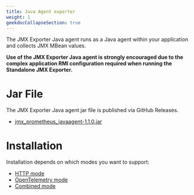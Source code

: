 ```yaml
---
title: Java Agent exporter
weight: 1
geekdocCollapseSection: true
---
```


The JMX Exporter Java agent runs as a Java agent within your application and collects JMX MBean values.

**Use of the JMX Exporter Java agent is strongly encouraged due to the complex application RMI configuration required when running the Standalone JMX Exporter.**

# Jar File

The JMX Exporter Java agent jar file is published via GitHub Releases.

- [jmx_prometheus_javaagent-1.1.0.jar](https://github.com/prometheus/jmx_exporter/releases/download/1.1.0/jmx_prometheus_javaagent-1.1.0.jar)

# Installation

Installation depends on which modes you want to support:

- [HTTP mode](/java-agent/http-mode/)
- [OpenTelemetry mode](/java-agent/opentelemetry-mode/)
- [Combined mode](/java-agent/combined-mode/)
